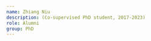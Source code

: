 ```yaml
---
name: Zhiang Niu 
description: (Co-supervised PhD student, 2017-2023)
role: Alumni
group: PhD
---
```



